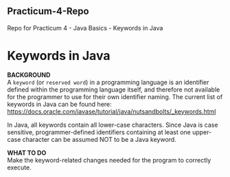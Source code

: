 ## Practicum-4-Repo
Repo for Practicum 4 - Java Basics - Keywords in Java
# Keywords in Java

**BACKGROUND**<br>
A `keyword` (or `reserved word`) in a programming language is an
identifier defined within the programming language itself, 
and therefore not available for the programmer to use for
their own identifier naming. The current list of keywords in
Java can be found here: https://docs.oracle.com/javase/tutorial/java/nutsandbolts/_keywords.html

In Java, all keywords contain all lower-case characters. Since
Java is case sensitive, programmer-defined identifiers containing
at least one upper-case character can be assumed NOT to be a
Java keyword.

**WHAT TO DO**<br>
Make the keyword-related changes needed for the program to correctly execute.
